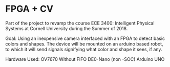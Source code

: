 # FPGA + CV

Part of the project to revamp the course ECE 3400: Intelligent Physical Systems at Cornell University during the Summer of 2018. 

Goal:
Using an inexpensive camera interfaced with an FPGA to detect basic colors and shapes.
The device will be mounted on an arduino based robot, to which it will send signals signifying what color and shape it sees, if any.

Hardware Used:
OV7670 Without FIFO
DE0-Nano (non -SOC)
Arduino UNO




